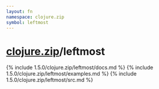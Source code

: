 ```yaml
---
layout: fn
namespace: clojure.zip
symbol: leftmost
---
```


# [clojure.zip](../)/leftmost

{% include 1.5.0/clojure.zip/leftmost/docs.md %}
{% include 1.5.0/clojure.zip/leftmost/examples.md %}
{% include 1.5.0/clojure.zip/leftmost/src.md %}

